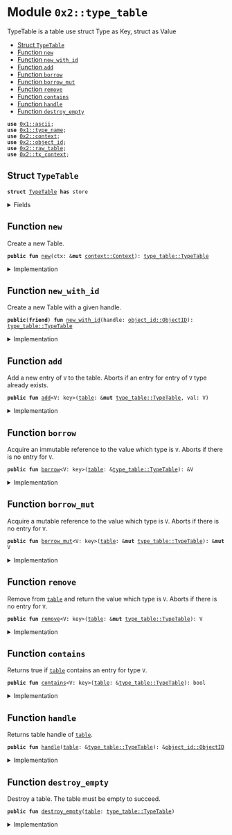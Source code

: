 
<a name="0x2_type_table"></a>

# Module `0x2::type_table`

TypeTable is a table use struct Type as Key, struct as Value


-  [Struct `TypeTable`](#0x2_type_table_TypeTable)
-  [Function `new`](#0x2_type_table_new)
-  [Function `new_with_id`](#0x2_type_table_new_with_id)
-  [Function `add`](#0x2_type_table_add)
-  [Function `borrow`](#0x2_type_table_borrow)
-  [Function `borrow_mut`](#0x2_type_table_borrow_mut)
-  [Function `remove`](#0x2_type_table_remove)
-  [Function `contains`](#0x2_type_table_contains)
-  [Function `handle`](#0x2_type_table_handle)
-  [Function `destroy_empty`](#0x2_type_table_destroy_empty)


<pre><code><b>use</b> <a href="">0x1::ascii</a>;
<b>use</b> <a href="">0x1::type_name</a>;
<b>use</b> <a href="context.md#0x2_context">0x2::context</a>;
<b>use</b> <a href="object_id.md#0x2_object_id">0x2::object_id</a>;
<b>use</b> <a href="raw_table.md#0x2_raw_table">0x2::raw_table</a>;
<b>use</b> <a href="tx_context.md#0x2_tx_context">0x2::tx_context</a>;
</code></pre>



<a name="0x2_type_table_TypeTable"></a>

## Struct `TypeTable`



<pre><code><b>struct</b> <a href="type_table.md#0x2_type_table_TypeTable">TypeTable</a> <b>has</b> store
</code></pre>



<details>
<summary>Fields</summary>


<dl>
<dt>
<code>handle: <a href="object_id.md#0x2_object_id_ObjectID">object_id::ObjectID</a></code>
</dt>
<dd>

</dd>
</dl>


</details>

<a name="0x2_type_table_new"></a>

## Function `new`

Create a new Table.


<pre><code><b>public</b> <b>fun</b> <a href="type_table.md#0x2_type_table_new">new</a>(ctx: &<b>mut</b> <a href="context.md#0x2_context_Context">context::Context</a>): <a href="type_table.md#0x2_type_table_TypeTable">type_table::TypeTable</a>
</code></pre>



<details>
<summary>Implementation</summary>


<pre><code><b>public</b> <b>fun</b> <a href="type_table.md#0x2_type_table_new">new</a>(ctx: &<b>mut</b> Context): <a href="type_table.md#0x2_type_table_TypeTable">TypeTable</a> {
    <b>let</b> tx_ctx = <a href="context.md#0x2_context_tx_context_mut">context::tx_context_mut</a>(ctx);
    <a href="type_table.md#0x2_type_table_TypeTable">TypeTable</a> {
        handle: <a href="raw_table.md#0x2_raw_table_new_table_handle">raw_table::new_table_handle</a>(tx_ctx),
    }
}
</code></pre>



</details>

<a name="0x2_type_table_new_with_id"></a>

## Function `new_with_id`

Create a new Table with a given handle.


<pre><code><b>public</b>(<b>friend</b>) <b>fun</b> <a href="type_table.md#0x2_type_table_new_with_id">new_with_id</a>(handle: <a href="object_id.md#0x2_object_id_ObjectID">object_id::ObjectID</a>): <a href="type_table.md#0x2_type_table_TypeTable">type_table::TypeTable</a>
</code></pre>



<details>
<summary>Implementation</summary>


<pre><code><b>public</b>(<b>friend</b>) <b>fun</b> <a href="type_table.md#0x2_type_table_new_with_id">new_with_id</a>(handle: ObjectID): <a href="type_table.md#0x2_type_table_TypeTable">TypeTable</a>{
    <a href="type_table.md#0x2_type_table_TypeTable">TypeTable</a> {
        handle,
    }
}
</code></pre>



</details>

<a name="0x2_type_table_add"></a>

## Function `add`

Add a new entry of <code>V</code> to the table. Aborts if an entry for
entry of <code>V</code> type already exists.


<pre><code><b>public</b> <b>fun</b> <a href="type_table.md#0x2_type_table_add">add</a>&lt;V: key&gt;(<a href="table.md#0x2_table">table</a>: &<b>mut</b> <a href="type_table.md#0x2_type_table_TypeTable">type_table::TypeTable</a>, val: V)
</code></pre>



<details>
<summary>Implementation</summary>


<pre><code><b>public</b> <b>fun</b> <a href="type_table.md#0x2_type_table_add">add</a>&lt;V: key&gt;(<a href="table.md#0x2_table">table</a>: &<b>mut</b> <a href="type_table.md#0x2_type_table_TypeTable">TypeTable</a>, val: V) {
    <a href="raw_table.md#0x2_raw_table_add">raw_table::add</a>&lt;String, V&gt;(&<a href="table.md#0x2_table">table</a>.handle, <a href="type_table.md#0x2_type_table_key">key</a>&lt;V&gt;(), val);
}
</code></pre>



</details>

<a name="0x2_type_table_borrow"></a>

## Function `borrow`

Acquire an immutable reference to the value which type is <code>V</code>.
Aborts if there is no entry for <code>V</code>.


<pre><code><b>public</b> <b>fun</b> <a href="type_table.md#0x2_type_table_borrow">borrow</a>&lt;V: key&gt;(<a href="table.md#0x2_table">table</a>: &<a href="type_table.md#0x2_type_table_TypeTable">type_table::TypeTable</a>): &V
</code></pre>



<details>
<summary>Implementation</summary>


<pre><code><b>public</b> <b>fun</b> <a href="type_table.md#0x2_type_table_borrow">borrow</a>&lt;V: key&gt;(<a href="table.md#0x2_table">table</a>: &<a href="type_table.md#0x2_type_table_TypeTable">TypeTable</a>): &V {
    <a href="raw_table.md#0x2_raw_table_borrow">raw_table::borrow</a>&lt;String, V&gt;(&<a href="table.md#0x2_table">table</a>.handle, <a href="type_table.md#0x2_type_table_key">key</a>&lt;V&gt;())
}
</code></pre>



</details>

<a name="0x2_type_table_borrow_mut"></a>

## Function `borrow_mut`

Acquire a mutable reference to the value which type is <code>V</code>.
Aborts if there is no entry for <code>V</code>.


<pre><code><b>public</b> <b>fun</b> <a href="type_table.md#0x2_type_table_borrow_mut">borrow_mut</a>&lt;V: key&gt;(<a href="table.md#0x2_table">table</a>: &<b>mut</b> <a href="type_table.md#0x2_type_table_TypeTable">type_table::TypeTable</a>): &<b>mut</b> V
</code></pre>



<details>
<summary>Implementation</summary>


<pre><code><b>public</b> <b>fun</b> <a href="type_table.md#0x2_type_table_borrow_mut">borrow_mut</a>&lt;V: key&gt;(<a href="table.md#0x2_table">table</a>: &<b>mut</b> <a href="type_table.md#0x2_type_table_TypeTable">TypeTable</a>): &<b>mut</b> V {
    <a href="raw_table.md#0x2_raw_table_borrow_mut">raw_table::borrow_mut</a>&lt;String, V&gt;(&<a href="table.md#0x2_table">table</a>.handle, <a href="type_table.md#0x2_type_table_key">key</a>&lt;V&gt;())
}
</code></pre>



</details>

<a name="0x2_type_table_remove"></a>

## Function `remove`

Remove from <code><a href="table.md#0x2_table">table</a></code> and return the value which type is <code>V</code>.
Aborts if there is no entry for <code>V</code>.


<pre><code><b>public</b> <b>fun</b> <a href="type_table.md#0x2_type_table_remove">remove</a>&lt;V: key&gt;(<a href="table.md#0x2_table">table</a>: &<b>mut</b> <a href="type_table.md#0x2_type_table_TypeTable">type_table::TypeTable</a>): V
</code></pre>



<details>
<summary>Implementation</summary>


<pre><code><b>public</b> <b>fun</b> <a href="type_table.md#0x2_type_table_remove">remove</a>&lt;V: key&gt;(<a href="table.md#0x2_table">table</a>: &<b>mut</b> <a href="type_table.md#0x2_type_table_TypeTable">TypeTable</a>): V {
    <a href="raw_table.md#0x2_raw_table_remove">raw_table::remove</a>&lt;String, V&gt;(&<a href="table.md#0x2_table">table</a>.handle, <a href="type_table.md#0x2_type_table_key">key</a>&lt;V&gt;())
}
</code></pre>



</details>

<a name="0x2_type_table_contains"></a>

## Function `contains`

Returns true if <code><a href="table.md#0x2_table">table</a></code> contains an entry for type <code>V</code>.


<pre><code><b>public</b> <b>fun</b> <a href="type_table.md#0x2_type_table_contains">contains</a>&lt;V: key&gt;(<a href="table.md#0x2_table">table</a>: &<a href="type_table.md#0x2_type_table_TypeTable">type_table::TypeTable</a>): bool
</code></pre>



<details>
<summary>Implementation</summary>


<pre><code><b>public</b> <b>fun</b> <a href="type_table.md#0x2_type_table_contains">contains</a>&lt;V: key&gt;(<a href="table.md#0x2_table">table</a>: &<a href="type_table.md#0x2_type_table_TypeTable">TypeTable</a>): bool {
    <a href="raw_table.md#0x2_raw_table_contains">raw_table::contains</a>&lt;String&gt;(&<a href="table.md#0x2_table">table</a>.handle, <a href="type_table.md#0x2_type_table_key">key</a>&lt;V&gt;())
}
</code></pre>



</details>

<a name="0x2_type_table_handle"></a>

## Function `handle`

Returns table handle of <code><a href="table.md#0x2_table">table</a></code>.


<pre><code><b>public</b> <b>fun</b> <a href="type_table.md#0x2_type_table_handle">handle</a>(<a href="table.md#0x2_table">table</a>: &<a href="type_table.md#0x2_type_table_TypeTable">type_table::TypeTable</a>): &<a href="object_id.md#0x2_object_id_ObjectID">object_id::ObjectID</a>
</code></pre>



<details>
<summary>Implementation</summary>


<pre><code><b>public</b> <b>fun</b> <a href="type_table.md#0x2_type_table_handle">handle</a>(<a href="table.md#0x2_table">table</a>: &<a href="type_table.md#0x2_type_table_TypeTable">TypeTable</a>): &ObjectID {
    &<a href="table.md#0x2_table">table</a>.handle
}
</code></pre>



</details>

<a name="0x2_type_table_destroy_empty"></a>

## Function `destroy_empty`

Destroy a table. The table must be empty to succeed.


<pre><code><b>public</b> <b>fun</b> <a href="type_table.md#0x2_type_table_destroy_empty">destroy_empty</a>(<a href="table.md#0x2_table">table</a>: <a href="type_table.md#0x2_type_table_TypeTable">type_table::TypeTable</a>)
</code></pre>



<details>
<summary>Implementation</summary>


<pre><code><b>public</b> <b>fun</b> <a href="type_table.md#0x2_type_table_destroy_empty">destroy_empty</a>(<a href="table.md#0x2_table">table</a>: <a href="type_table.md#0x2_type_table_TypeTable">TypeTable</a>) {
    <b>let</b> <a href="type_table.md#0x2_type_table_TypeTable">TypeTable</a>{handle} = <a href="table.md#0x2_table">table</a>;
    <a href="raw_table.md#0x2_raw_table_destroy_empty">raw_table::destroy_empty</a>(&handle)
}
</code></pre>



</details>
